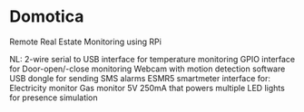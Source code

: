 # Domotica
Remote Real Estate Monitoring using RPi

NL:
  2-wire serial to USB interface for temperature monitoring
  GPIO interface for Door-open/-close monitoring
  Webcam with motion detection software
  USB dongle for sending SMS alarms
  ESMR5 smartmeter interface for:
    Electricity monitor
    Gas monitor
    5V 250mA that powers multiple LED lights for presence simulation
